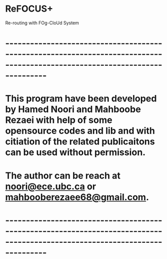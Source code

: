 # ReFOCUS+
Re-routing with FOg-CloUd System 
# 
#
#
# ----------------------------------------------------------------------------------------------------------------------------
#
# This program have been developed by Hamed Noori and Mahboobe Rezaei with help of some opensource codes and lib and with citiation of the related publicaitons can be used without permission.
# 
# The author can be reach at noori@ece.ubc.ca or mahbooberezaee68@gmail.com.
#
# ----------------------------------------------------------------------------------------------------------------------------
#
#










 
